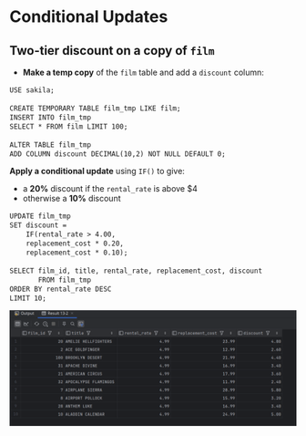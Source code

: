 # Conditional Updates

## Two-tier discount on a copy of `film`

- **Make a temp copy** of the `film` table and add a `discount` column:

```mysql
USE sakila;

CREATE TEMPORARY TABLE film_tmp LIKE film;
INSERT INTO film_tmp
SELECT * FROM film LIMIT 100;

ALTER TABLE film_tmp
ADD COLUMN discount DECIMAL(10,2) NOT NULL DEFAULT 0;
```

**Apply a conditional update** using `IF()` to give:

- a **20%** discount if the `rental_rate` is above $4
- otherwise a **10%** discount

```mysql
UPDATE film_tmp
SET discount =
    IF(rental_rate > 4.00,
    replacement_cost * 0.20,
    replacement_cost * 0.10);

SELECT film_id, title, rental_rate, replacement_cost, discount
       FROM film_tmp
ORDER BY rental_rate DESC
LIMIT 10;
```

![5. Output_1](Imgs/5.Output_1.png)